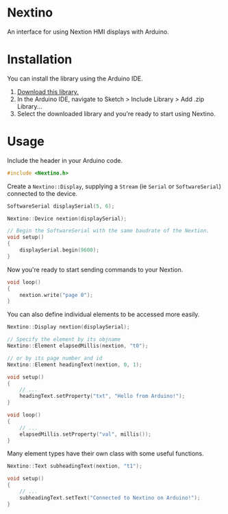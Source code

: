 # Nextino
An interface for using Nextion HMI displays with Arduino.

# Installation
You can install the library using the Arduino IDE. 

1. [Download this library.](https://github.com/jamesbarret715/Nextino/archive/refs/heads/master.zip)
1. In the Arduino IDE, navigate to Sketch > Include Library > Add .zip Library...
1. Select the downloaded library and you're ready to start using Nextino.

# Usage

Include the header in your Arduino code.
```ino
#include <Nextino.h>

```

Create a `Nextino::Display`, supplying a `Stream` (ie `Serial` or `SoftwareSerial`) connected to the device.

```ino
SoftwareSerial displaySerial(5, 6);

Nextino::Device nextion(displaySerial);

// Begin the SoftwareSerial with the same baudrate of the Nextion.
void setup() 
{
    displaySerial.begin(9600);
}
```

Now you're ready to start sending commands to your Nextion.

```ino
void loop()
{
    nextion.write("page 0");
}
```
You can also define individual elements to be accessed more easily.

```ino
Nextino::Display nextion(displaySerial);

// Specify the element by its objname
Nextino::Element elapsedMillis(nextion, "t0");

// or by its page number and id
Nextino::Element headingText(nextion, 0, 1);

void setup()
{
    // ...
    headingText.setProperty("txt", "Hello from Arduino!");
}

void loop() 
{
    // ...
    elapsedMillis.setProperty("val", millis());
}
```

Many element types have their own class with some useful functions.

```ino
Nextino::Text subheadingText(nextion, "t1");

void setup() 
{
    // ...
    subheadingText.setText("Connected to Nextino on Arduino!");
}
```